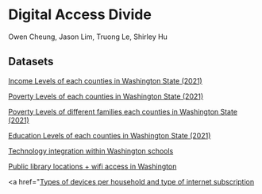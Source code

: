 # Digital Access Divide
Owen Cheung, Jason Lim, Truong Le, Shirley Hu

## Datasets

<a href="./Data/2021_Income_Levels_Washington.csv">Income Levels of each counties in Washington State (2021)</a>

<a href="./Data/2021_Poverty_Levels_Washington.csv">Poverty Levels of each counties in Washington State (2021)</a>

<a href="./Data/2021_Poverty_Levels_Families_Washington.csv">Poverty Levels of different families each counties in Washington State (2021)</a>

<a href="./Data/2021_Education_Levels_Washington.csv">Education Levels of each counties in Washington State (2021)</a>

<a href="./Data/School_Building_Technology_Survey.csv">Technology integration within Washington schools</a>

<a href="./Data/Washington_State_Public_Libraries__Wifi_Locations.csv">Public library locations + wifi access in Washington</a>

<a href="<a href="./Data/Washington_State_Public_Libraries__Wifi_Locations.csv">Types of devices per household and type of internet subscription</a>
